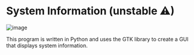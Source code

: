 # System Information (unstable ⚠)
![image](https://github.com/user-attachments/assets/96529011-85f6-41cd-92a3-a46c28bee930)

This program is written in Python and uses the GTK library
to create a GUI that displays system information.
